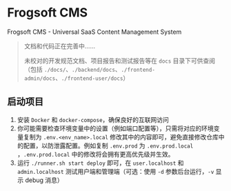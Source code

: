 # Frogsoft CMS



Frogsoft CMS - Universal SaaS Content Management System

> 文档和代码正在完善中......
>
> 未校对的开发规范文档、项目报告和测试报告等在 `docs` 目录下可供查阅（包括 `./docs/`、`./backend/docs`、`./frontend-admin/docs`、`./frontend-user/docs`）

## 启动项目

1. 安装 `Docker` 和 `docker-compose`，确保良好的互联网访问
2. 你可能需要检查环境变量中的设置（例如端口配置等），只需将对应的环境变量复制为 `.env.<env_name>.local` 修改其中的内容即可，避免直接修改仓库中的配置，以防泄露配置。例如复制 `.env.prod` 为 `.env.prod.local` ，`.env.prod.local` 中的修改将会拥有更高优先级并生效。
3. 运行 `./runner.sh start deploy` 即可，在 `user.localhost` 和 `admin.localhost` 测试用户端和管理端（可选：使用 `-d` 参数后台运行，`-v` 显示 debug 消息）